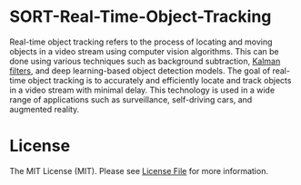 # SORT-Real-Time-Object-Tracking
Real-time object tracking refers to the process of locating and moving objects in a video stream using computer vision algorithms. This can be done using various techniques such as background subtraction, [Kalman filters](https://www.youtube.com/playlist?list=PLX2gX-ftPVXU3oUFNATxGXY90AULiqnWT), and deep learning-based object detection models. The goal of real-time object tracking is to accurately and efficiently locate and track objects in a video stream with minimal delay. This technology is used in a wide range of applications such as surveillance, self-driving cars, and augmented reality.

# License
The MIT License (MIT). Please see [License File](/LICENSE) for more information.